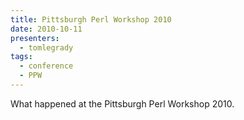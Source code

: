 ```yaml
---
title: Pittsburgh Perl Workshop 2010
date: 2010-10-11
presenters:
  - tomlegrady
tags:
  - conference
  - PPW
---
```


What happened at the Pittsburgh Perl Workshop 2010.
